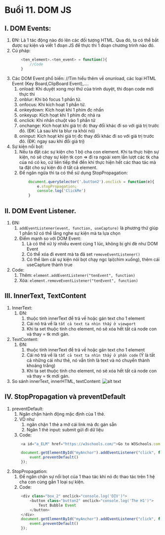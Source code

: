 # Buổi 11. DOM JS

## I. DOM Events: 

1. ĐN: Là 1 tác động nào đó lên các đối tượng HTML. Qua đó, ta có thể bắt được sự kiện và viết 1 đoạn JS để thực thi 1 đoạn chương trình nào đó.
2. Cú pháp:
    ```js
        <ten_element>.<ten_event> = function(){
            //Code
        }
    ```
3. Các DOM Event phổ biến: //Tìm hiểu thêm về onunload, các loại HTML Event (Key Board,ClipBoard Event),.... 
   1. onload: Khi duyệt xong mọi thứ của trình duyệt, thì đoạn code mới thực thi
   2. onblur: Khi bỏ focus 1 phần tử.
   3. onfocus: Khi kích hoạt 1 phần tử.
   4. onkeydown: Kích hoạt khi 1 phím đc nhấn
   5. onkeyup: Kích hoạt khi 1 phím đc nhả ra 
   6. onclick: Khi nhấn chuột vào 1 phần tử
   7. onchange: Kích hoạt khi giá trị đc thay đổi khác đi so với giá trị trước đó. (ĐK: Là sau khi ta blur ra khỏi nó)
   8. oninput: Kích hoạt khi giá trị đc thay đổi khác đi so với giá trị trước đó. (ĐK: ngay sau khi đổi giá trị)
4. Sự kiện nổi bọt: 
   1. Nếu ta đặt các sự kiện cho 1 bộ cha con element. Khi ta thực hiện sự kiện, nó sẽ chạy sự kiện tk con => đi ra ngoài xem lần lượt các tk cha của nó có ko, cứ liên tiếp thế đến khi thực hiện hết các thao tác mà ta đặt cho sự kiện đó ở tất cả element.
   2. Để ngăn ngừa thì ta có thể sử dụng StopPropagation:
        ```js
            document.querySelector('.button2').onclick = function(e){
                e.stopPropagation;
                console.log('ClickMe')
            }
        ```
## II. DOM Event Listener.

1. ĐN: 
   1. `addEventListener(event, function, useCapture)` là phương thứ giúp 1 phần tử có thể lắng nghe sự kiện mà ta lựa chọn
   2. Điểm mạnh so với DOM Event: 
      1. Là có thể xử lý nhiều event cùng 1 lúc, không bị ghi đè như DOM Event
      2. Có thể xóa đi event mà ta đã set `removeEventListener()`
      3. Có thể làm cái sự kiện nỏi bọt chạy ngc lại(chìm xuống), thêm cái useCapture thành true
2. Code: 
   1. Thêm: `element.addEventListener("tenEvent", function)`
   2. Xóa: `element.removeEventListener("tenEvent", function)`

## III. InnerText, TextContent

1. InnerText:
   1. ĐN: 
      1. thuộc tính innerText để trả về hoặc gán text cho 1 element
      2. Cái nó trả về là `tất cả text ta nhìn thấy ở viewport`
      3. Khi ta set thuộc tính cho element, nó sẽ xóa hết tất cả node con và thay = tk mới gán.
2. TextContent:
   1. ĐN: 
      1. thuộc tính innerText để trả về hoặc gán text cho 1 element
      2.  Cái nó trả về là `tất cả text ta nhìn thấy ở phần code` (Ý là tất cả những cái như thẻ, nó vẫn tính là text và nó chuyển thành khoảng trắng)
      3. Khi ta set thuộc tính cho element, nó sẽ xóa hết tất cả node con và thay = tk mới gán.
3. So sánh innerText, innerHTML, textContent:
![alt text](image.png)


## IV. StopPropagation và preventDefault

1. preventDefault: 
   1. Ngăn chặn hành động mặc định của 1 thẻ.
   2. VD như
      1.  ngăn chặn 1 thẻ a mở cái link mà đc gán sẵn
      2.  Ngăn 1 thẻ input: submit gửi đi dữ liệu
   3. Code:
    ```js
        <a id="a_ELM" href="https://w3schools.com/">Go to W3Schools.com</a>

        document.getElementById("myAnchor").addEventListener("click", function(event){
            event.preventDefault()
        });
    ```
2. StopPropagation:
   1. Để ngăn chặn sự nổi bọt của 1 thao tác khi nó đc thao tác trên 1 hệ cha con cùng gắn 1 loại sự kiện.
   2. Code:
    ```js
        <div class="box_2" onclick="console.log('DIV')">
            <button class="button2" onclick="console.log('The H1')">
                Test Bubble Event
            </button>
        </div>
        document.getElementById("myAnchor").addEventListener("click", function(event){
            event.preventDefault()
        });
    ```